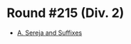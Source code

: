 # Round #215 (Div. 2)

* [A. Sereja and Suffixes][]

[A. Sereja and Suffixes]: http://codeforces.com/contest/368/problem/B
